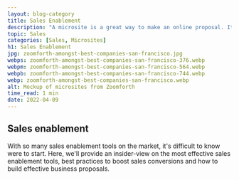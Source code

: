 ```yaml
---
layout: blog-category
title: Sales Enablement
description: "A microsite is a great way to make an online proposal. It’s quick and easy, and you can include all the information your client needs in one place."
topic: Sales
categories: [Sales, Microsites]
h1: Sales Enablement
jpg: zoomforth-amongst-best-companies-san-francisco.jpg
webps: zoomforth-amongst-best-companies-san-francisco-376.webp
webpm: zoomforth-amongst-best-companies-san-francisco-564.webp
webpb: zoomforth-amongst-best-companies-san-francisco-744.webp
webp: zoomforth-amongst-best-companies-san-francisco.webp
alt: Mockup of microsites from Zoomforth
time_read: 1 min
date: 2022-04-09
---
```

## Sales enablement

With so many sales enablement tools on the market, it's difficult to know were to start. Here, we'll provide an insider-view on the most effective sales enablement tools, best practices to boost sales conversions and how to build effective business proposals.
